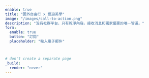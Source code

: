 ```yaml
---
enable: true
title: "國外自由行 x 慢遊美學"
image: "/images/call-to-action.png"
description: "沒有社群平台，只有乾淨內容。接收消息和獨家優惠的唯一管道。"
form:
  enable: true
  button: "訂閱"
  placeholder: "輸入電子郵件"



# don't create a separate page
_build:
  render: "never"
---
```

